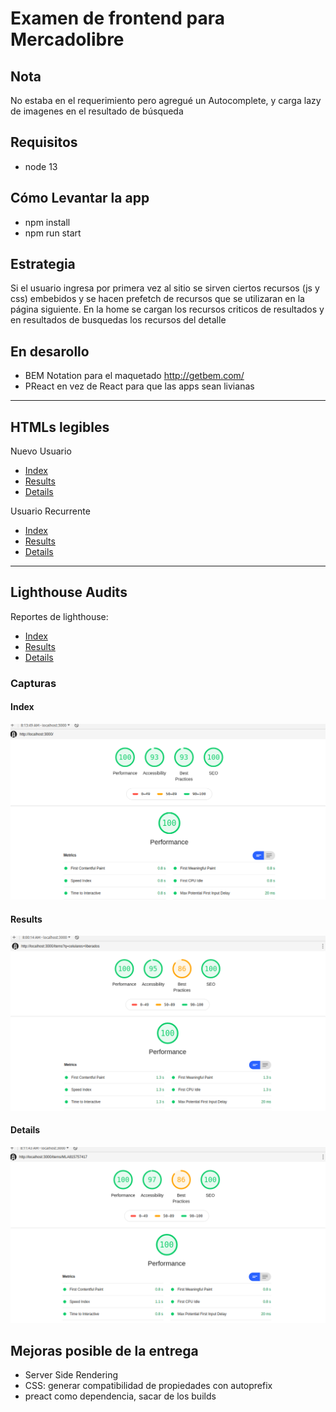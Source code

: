 # Examen de frontend para Mercadolibre

## Nota
No estaba en el requerimiento pero agregué un Autocomplete, y carga lazy de imagenes en el resultado de búsqueda

## Requisitos
- node 13

## Cómo Levantar la app

- npm install 
- npm run start

## Estrategia

Si el usuario ingresa por primera vez al sitio se sirven ciertos recursos (js y css) embebidos y se hacen prefetch de recursos que se utilizaran en la página siguiente.
En la home se cargan los recursos criticos de resultados
y en resultados de busquedas los recursos del detalle

## En desarollo
- BEM Notation para el maquetado  http://getbem.com/
- PReact en vez de React para que las apps sean livianas

---
## HTMLs legibles
Nuevo Usuario
- [Index](/entrega/htmls/nuevo_usuario/index.html)
- [Results](/entrega/htmls/nuevo_usuario/results.html)
- [Details](/entrega/htmls/nuevo_usuario/detail.html)

Usuario Recurrente
- [Index](/entrega/htmls/usuario_recurrente/index.html)
- [Results](/entrega/htmls/usuario_recurrente/results.html)
- [Details](/entrega/htmls/usuario_recurrente/detail.html)

---
## Lighthouse Audits

Reportes de lighthouse:

- [Index](/entrega/lighthouse/pdfs/index.pdf)
- [Results](/entrega/lighthouse/pdfs/results.pdf)
- [Details](/entrega/lighthouse/pdfs/detail.pdf)

### Capturas
#### Index
![Index](/entrega/lighthouse/images/index.png)

#### Results
![Results](/entrega/lighthouse/images/results.png)

#### Details
![Details](/entrega/lighthouse/images/detail.png)


## Mejoras posible de la entrega
- Server Side Rendering
- CSS: generar compatibilidad de propiedades con autoprefix 
- preact como dependencia, sacar de los builds
